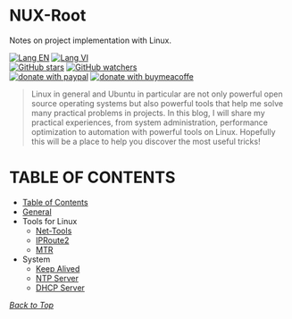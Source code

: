 # NUX-Root
Notes on project implementation with Linux.

[![Lang EN](https://img.shields.io/badge/lang-en-green)](README.md)
[![Lang VI](https://img.shields.io/badge/lang-vi-yellow)](README.vi.md)<br/>
[![GitHub stars](https://img.shields.io/github/stars/quachdoduy/NUX-Root?logo=GitHub&style=flat&color=red)](https://github.com/quachdoduy/NUX-Root/stargazers)
[![GitHub watchers](https://img.shields.io/github/watchers/quachdoduy/NUX-Root?logo=GitHub&style=flat&color=blue)](https://github.com/quachdoduy/NUX-Root/watchers)<br/>
[![donate with paypal](https://img.shields.io/badge/Like_it%3F-Donate!-green?logo=githubsponsors&logoColor=orange&style=flat)](https://paypal.me/quachdoduy)
[![donate with buymeacoffe](https://img.shields.io/badge/Like_it%3F-Donate!-blue?logo=githubsponsors&logoColor=orange&style=flat)](https://buymeacoffee.com/quachdoduy)

>Linux in general and Ubuntu in particular are not only powerful open source operating systems but also powerful tools that help me solve many practical problems in projects. In this blog, I will share my practical experiences, from system administration, performance optimization to automation with powerful tools on Linux. Hopefully this will be a place to help you discover the most useful tricks!

# TABLE OF CONTENTS
- [Table of Contents](#table-of-contents)
- [General](https://github.com/quachdoduy/NUX-Root/blob/main/sources/Gen-Nux-CLi.md)
- Tools for Linux
    - [Net-Tools](sources/Nettools-CLi.md)
    - [IPRoute2](sources/Iproute2-CLi.md)
    - [MTR](sources/Mtr-CLi.md)
- System
    - [Keep Alived](sources/KeepAlived-CLi.md)
    - [NTP Server](sources/NtpSvr-CLi.md)
    - [DHCP Server]()

*[Back to Top](#nux-root)*